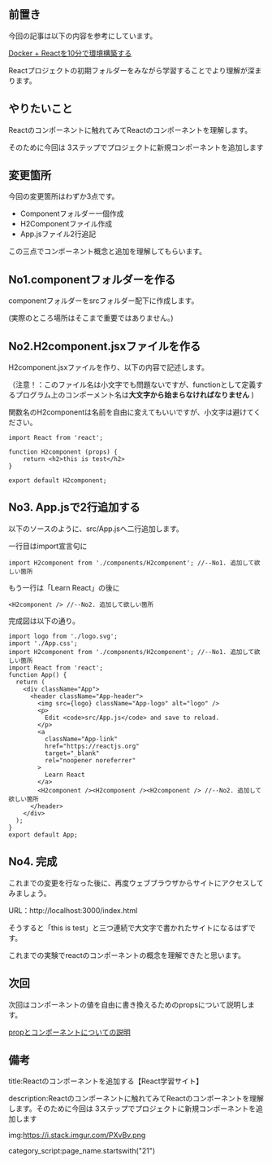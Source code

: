 

## 前置き

今回の記事は以下の内容を参考にしています。

<a href="./2101react_build.md">
Docker + Reactを10分で環境構築する
</a>

Reactプロジェクトの初期フォルダーをみながら学習することでより理解が深まります。


## やりたいこと

Reactのコンポーネントに触れてみてReactのコンポーネントを理解します。

そのために今回は 3ステップでプロジェクトに新規コンポーネントを追加します


## 変更箇所

今回の変更箇所はわずか3点です。

- Componentフォルダー一個作成
- H2Componentファイル作成
- App.jsファイル2行追記

この三点でコンポーネント概念と追加を理解してもらいます。


## No1.componentフォルダーを作る

componentフォルダーをsrcフォルダー配下に作成します。

(実際のところ場所はそこまで重要ではありません。)


## No2.H2component.jsxファイルを作る

H2component.jsxファイルを作り、以下の内容で記述します。

（注意！：このファイル名は小文字でも問題ないですが、functionとして定義するプログラム上のコンポーメント名は**大文字から始まらなければなりません**
)

関数名のH2componentは名前を自由に変えてもいいですが、小文字は避けてください。

``` { .html }
import React from 'react';

function H2component (props) {
    return <h2>this is test</h2>
}

export default H2component;
```

## No3. App.jsで2行追加する

以下のソースのように、src/App.jsへ二行追加します。

一行目はimport宣言句に

``` { .html }
import H2component from './components/H2component'; //--No1. 追加して欲しい箇所
```

もう一行は「Learn React」の後に

``` { .html }
<H2component /> //--No2. 追加して欲しい箇所
```

完成図は以下の通り。

``` { .html }
import logo from './logo.svg';
import './App.css';
import H2component from './components/H2component'; //--No1. 追加して欲しい箇所
import React from 'react';
function App() {
  return (
    <div className="App">
      <header className="App-header">
        <img src={logo} className="App-logo" alt="logo" />
        <p>
          Edit <code>src/App.js</code> and save to reload.
        </p>
        <a
          className="App-link"
          href="https://reactjs.org"
          target="_blank"
          rel="noopener noreferrer"
        >
          Learn React
        </a>
        <H2component /><H2component /><H2component /> //--No2. 追加して欲しい箇所
      </header>
    </div>
  );
}
export default App;
```


## No4. 完成

これまでの変更を行なった後に、再度ウェブブラウザからサイトにアクセスしてみましょう。

URL：http://localhost:3000/index.html

そうすると「this is test」と三つ連続で大文字で書かれたサイトになるはずです。

これまでの実験でreactのコンポーネントの概念を理解できたと思います。



## 次回

次回はコンポーネントの値を自由に書き換えるためのpropsについて説明します。

<a href="./2104react_prop.md">
propとコンポーネントについての説明
</a>



## 備考

title:Reactのコンポーネントを追加する【React学習サイト】

description:Reactのコンポーネントに触れてみてReactのコンポーネントを理解します。そのために今回は 3ステップでプロジェクトに新規コンポーネントを追加します

img:https://i.stack.imgur.com/PXvBv.png

category_script:page_name.startswith("21")


